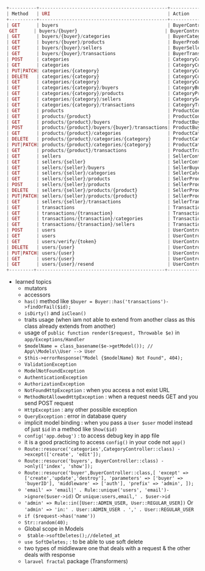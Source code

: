 ````php

+----------+-----------------------------------------------+----------------------------------------+
| Method   | URI                                           | Action                                 |
+----------+-----------------------------------------------+----------------------------------------+
| GET      | buyers                                        | BuyerController@index                  |
 GET      | buyers/{buyer}                                | BuyerController@show                   |
| GET      | buyers/{buyer}/categories                     | BuyerCategoryController@index          |
| GET      | buyers/{buyer}/products                       | BuyerProductController@index           |
| GET      | buyers/{buyer}/sellers                        | BuyerSellerController@index            |
| GET      | buyers/{buyer}/transactions                   | BuyerTransactionController@index       |
| POST     | categories                                    | CategoryController@store               |
| GET      | categories                                    | CategoryController@index               |
| PUT|PATCH| categories/{category}                         | CategoryController@update              |
| DELETE   | categories/{category}                         | CategoryController@destroy             |
| GET      | categories/{category}                         | CategoryController@show                |
| GET      | categories/{category}/buyers                  | CategoryBuyerController@index          |
| GET      | categories/{category}/products                | CategoryProductController@index        |
| GET      | categories/{category}/sellers                 | CategorySellerController@index         |
| GET      | categories/{category}/transactions            | CategoryTransactionController@index    |
| GET      | products                                      | ProductController@index                |
| GET      | products/{product}                            | ProductController@show                 |
| GET      | products/{product}/buyers                     | ProductBuyerController@index           |
| POST     | products/{product}/buyers/{buyer}/transactions| ProductBuyerTransactionController@store|
| GET      | products/{product}/categories                 | ProductCategoryController@index        |
| DELETE   | products/{product}/categories/{category}      | ProductCategoryController@destroy      |
| PUT|PATCH| products/{product}/categories/{category}      | ProductCategoryController@update       |
| GET      | products/{product}/transactions               | ProductTransactionController@index     |
| GET      | sellers                                       | SellerController@index                 |
| GET      | sellers/{seller}                              | SellerController@show                  |
| GET      | sellers/{seller}/buyers                       | SellerBuyerController@index            |
| GET      | sellers/{seller}/categories                   | SellerCategoryController@index         |
| GET      | sellers/{seller}/products                     | SellerProductController@index          |
| POST     | sellers/{seller}/products                     | SellerProductController@store          |
| DELETE   | sellers/{seller}/products/{product}           | SellerProductController@destroy        |
| PUT|PATCH| sellers/{seller}/products/{product}           | SellerProductController@update         |
| GET      | sellers/{seller}/transactions                 | SellerTransactionController@index      |
| GET      | transactions                                  | TransactionController@index            |
| GET      | transactions/{transaction}                    | TransactionController@show             |
| GET      | transactions/{transaction}/categories         | TransactionCategoryController@index    |
| GET      | transactions/{transaction}/sellers            | TransactionSellerController@index      |
| POST     | users                                         | UserController@store                   |
| GET      | users                                         | UserController@index                   |
| GET      | users/verify/{token}                          | UserController@verify                  |
| DELETE   | users/{user}                                  | UserController@destroy                 |
| PUT|PATCH| users/{user}                                  | UserController@update                  |
| GET      | users/{user}                                  | UserController@show                    |
| GET      | users/{user}/resend                           | UserController@resend                  |
+---------+-----------------------------------------------+----------------------------------------+	
````

- learned topics
  - mutators
  - accessors
  - `has()` method like `$buyer = Buyer::has('transactions')->findOrFail($id);`
  - `isDirty()` and `isClean()`
  - traits usage (when iam not able to extend from another class as this class already extends from another)
  - usage of `public function render($request, Throwable $e)` in `app/Exceptions/Handler`
  - `$modelName = class_basename($e->getModel()); // App\\Models\\User --> User`
  - `$this->errorResponse("Model {$modelName} Not Found", 404);`
  - `ValidationException`
  - `ModelNotFoundException`
  - `AuthenticationException`
  - `AuthorizationException`
  - `NotFoundHttpException` : when you access a not exist URL
  - `MethodNotAllowedHttpException` :  when a request needs GET and you send POST request
  - `HttpException` : any other possible exception
  - `QueryException` : error in database query
  - implicit model binding : when you pass a `User $user` model instead of just `$id` in a method like `Show($id)`
  - `config('app.debug')` :  to access debug key in app file
  - it is a good practicing to access `config()` in your code not `app()` 
  - `Route::resource('categories',CategoryController::class)
    ->except(['create', 'edit']);`
  - `Route::resource('buyers', BuyerController::class)
    ->only(['index', 'show']);`
  - `Route::resource('buyer',BuyerController::class,[
    'except' => ['create','update','destroy'],
    'parameters' => ['buyer' => 'buyerID'],
    'middleware' => ['auth'],
    'prefix' => 'admin',
    ]);`
  - `'email' => 'email|' . Rule::unique('users', 'email')->ignore($user->id)` Or `unique:users,email,' . $user->id`
  - `'admin' => Rule::in([User::ADMIN_USER, User::REGULAR_USER])` Or `'admin' => 'in:' . User::ADMIN_USER . ',' . User::REGULAR_USER`
  - `if ($request->has('name'))`
  - `Str::random(40);`
  - Global scope in Models
  - ` $table->softDeletes();//deleted_at`
  - `use SoftDeletes;` : to be able to use soft delete
  - two types of middleware one that deals with a request & the other deals with response
  - `laravel fractal` package (Transformers)
